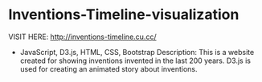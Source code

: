 # Inventions-Timeline-visualization

VISIT HERE: http://inventions-timeline.cu.cc/

- JavaScript, D3.js, HTML, CSS, Bootstrap
Description: This is a website created for showing inventions invented in the last 200 years. D3.js is used for creating an animated story about inventions.